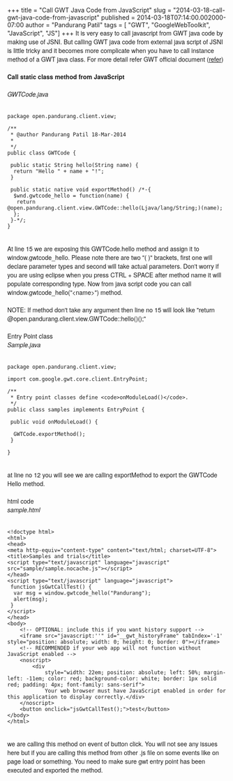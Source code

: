 +++
title = "Call GWT Java Code from JavaScript"
slug = "2014-03-18-call-gwt-java-code-from-javascript"
published = 2014-03-18T07:14:00.002000-07:00
author = "Pandurang Patil"
tags = [ "GWT", "GoogleWebToolkit", "JavaScript", "JS"]
+++
<span
style="font-family: Helvetica Neue, Arial, Helvetica, sans-serif;">It is
very easy to call javascript from GWT java code by making use of JSNI.
But calling GWT java code from external java script of JSNI is little
tricky and it becomes more complicate when you have to call instance
method of a GWT java class. For more detail refer GWT official document
([refer](http://www.gwtproject.org/doc/latest/DevGuideCodingBasicsJSNI.html))</span>  
<span
style="font-family: Helvetica Neue, Arial, Helvetica, sans-serif;">  
</span> <span
style="font-family: Helvetica Neue, Arial, Helvetica, sans-serif;">**Call
static class method from JavaScript**</span>  
<span
style="font-family: Helvetica Neue, Arial, Helvetica, sans-serif;">  
</span><span
style="font-family: Helvetica Neue, Arial, Helvetica, sans-serif;">*GWTCode.java*</span>  
<span
style="font-family: Helvetica Neue, Arial, Helvetica, sans-serif;">  
</span>  

    package open.pandurang.client.view;

    /**
     * @author Pandurang Patil 18-Mar-2014
     * 
     */
    public class GWTCode {

     public static String hello(String name) {
      return "Hello " + name + "!";
     }

     public static native void exportMethod() /*-{
      $wnd.gwtcode_hello = function(name) {
       return @open.pandurang.client.view.GWTCode::hello(Ljava/lang/String;)(name);
      };
     }-*/;
    }

<span
style="font-family: Helvetica Neue, Arial, Helvetica, sans-serif;">  
</span> <span
style="font-family: Helvetica Neue, Arial, Helvetica, sans-serif;">At
line 15 we are exposing this GWTCode.hello method and assign it to
window.gwtcode\_hello. Please note there are two "( )" brackets, first
one will declare parameter types and second will take actual parameters.
Don't worry if you are using eclipse when you press CTRL + SPACE after
method name it will populate corresponding type. Now from java script
code you can call window.gwtcode\_hello("&lt;name&gt;")
method. </span>  
<span
style="font-family: Helvetica Neue, Arial, Helvetica, sans-serif;">  
</span> <span
style="font-family: Helvetica Neue, Arial, Helvetica, sans-serif;">NOTE:
If method don't take any argument then line no 15 will look like "return
@open.pandurang.client.view.GWTCode::hello()();"</span>  
<span
style="font-family: Helvetica Neue, Arial, Helvetica, sans-serif;">  
</span><span
style="font-family: Helvetica Neue, Arial, Helvetica, sans-serif;">Entry
Point class </span> <span
style="font-family: Helvetica Neue, Arial, Helvetica, sans-serif;">  
*Sample.java*</span>  
<span
style="font-family: Helvetica Neue, Arial, Helvetica, sans-serif;">  
</span>  

    package open.pandurang.client.view;

    import com.google.gwt.core.client.EntryPoint;

    /**
     * Entry point classes define <code>onModuleLoad()</code>.
     */
    public class samples implements EntryPoint {

     public void onModuleLoad() {

      GWTCode.exportMethod();
     }

    }

<span
style="font-family: Helvetica Neue, Arial, Helvetica, sans-serif;">  
</span><span
style="font-family: Helvetica Neue, Arial, Helvetica, sans-serif;">at
line no 12 you will see we are calling exportMethod to export the
GWTCode Hello method.</span>  
<span
style="font-family: Helvetica Neue, Arial, Helvetica, sans-serif;">  
</span> <span
style="font-family: Helvetica Neue, Arial, Helvetica, sans-serif;">html
code</span>  
<span
style="font-family: Helvetica Neue, Arial, Helvetica, sans-serif;">*sample.html*</span>  
<span
style="font-family: Helvetica Neue, Arial, Helvetica, sans-serif;">  
</span>  

    <!doctype html>
    <html>
    <head>
    <meta http-equiv="content-type" content="text/html; charset=UTF-8">
    <title>Samples and trials</title>
    <script type="text/javascript" language="javascript" src="sample/sample.nocache.js"></script>
    </head>
    <script type="text/javascript" language="javascript">
     function jsGwtCallTest() {
      var msg = window.gwtcode_hello("Pandurang");
      alert(msg);
     }
    </script>
    </head>
    <body>
        <!-- OPTIONAL: include this if you want history support -->
        <iframe src="javascript:''" id="__gwt_historyFrame" tabIndex='-1' style="position: absolute; width: 0; height: 0; border: 0"></iframe>
        <!-- RECOMMENDED if your web app will not function without JavaScript enabled -->
        <noscript>
            <div
                style="width: 22em; position: absolute; left: 50%; margin-left: -11em; color: red; background-color: white; border: 1px solid red; padding: 4px; font-family: sans-serif">
                Your web browser must have JavaScript enabled in order for this application to display correctly.</div>
        </noscript>
        <button onclick="jsGwtCallTest();">test</button>
    </body>
    </html>

<span
style="font-family: Helvetica Neue, Arial, Helvetica, sans-serif;">  
</span><span
style="font-family: Helvetica Neue, Arial, Helvetica, sans-serif;">we
are calling this method on event of button click. You will not see any
issues here but if you are calling this method from other .js file on
some events like on page load or something. You need to make sure gwt
entry point has been executed and exported the method.</span>
